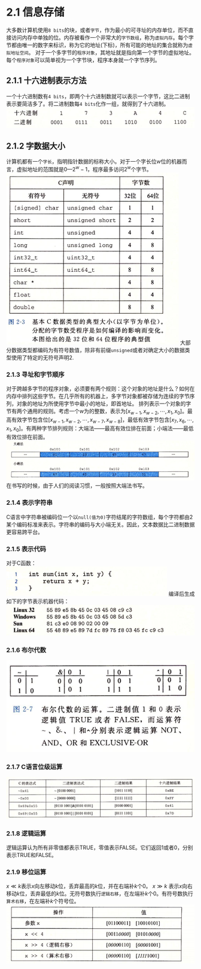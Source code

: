 # 2.1 信息存储
大多数计算机使用`8 bits`的块，或者`字节`，作为最小的可寻址的内存单位，而不直接访问内存中单独的位。内存被看作一个非常大的`字节数组`，称为`虚拟内存`。每个字节都由唯一的数字来标识，称为它的地址(下标)，所有可能的地址的集合就称为`虚拟地址空间`。
对于一个多字节的`程序对象`，其地址就是指向第一个字节的虚拟地址。每个`程序对象`可以简单视为一个字节块，程序本身就一个字节序列。
## 2.1.1 十六进制表示方法
一个十六进制数有`4 bits`，即两个十六进制数就可以表示一个字节，这比二进制表示要简洁多了。将二进制数每`4 bits`化作一组，就得到了十六进制。
![](pic/2.1%20信息存储/二进制转十六进制.png)

## 2.1.2 字数据大小
计算机都有一个`字长`，指明指针数据的标称大小。对于一个字长位$w$位的机器而言，虚拟地址的范围就是$0—2^w - 1$，程序最多访问$2^w$个字节。
![](pic/2.1%20信息存储/C数据类型受字长影响.png)
大部分数据类型都编码为有符号数值，除非有前缀`unsigned`或者对确定大小的数据类型使用了特定的无符号声明2.

### 2.1.3 寻址和字节顺序
对于跨越多字节的程序对象，必须要有两个规则：这个对象的地址是什么？如何在内存中排列这些字节。在几乎所有的机器上，多字节对象都被存储为连续的字节序列，对象的地址为所使用字节中最小的地址，即首地址。
排列表示一个对象的字节有两个通用的规则。考虑一个$w$为的整数，表示为$[x_{w-1}, x_{w-2}, \cdots, x_1, x_0]$。最高有效字节包含位$[x_{w-1}, x_{w-2}, \cdots, x_{w-7}, x_{w-8}]$，最低有效字节包含$[x_7, x_6, \cdots, x_1, x_0]$。有两种字节排列规则：大端法——最高有效位排在前面；小端法——最低有效位排在前面。
![](pic/2.1%20信息存储/大小端字节排列.png)
在书写的时候，由于人们的阅读习惯，一般按照大端法书写。

### 2.1.4 表示字符串
C语言中字符串被编码位一个以`null(值为0)`字符结尾的字符数组，每个字符都由2某个编码标准来表示。字符串的编码与大小端无关。因此，文本数据比二进制数据更容易跨平台。

### 2.1.5 表示代码
对于C函数：
![](pic/2.1%20信息存储/sum函数.png)
编译后生成如下的字节表示机器代码：
![](pic/2.1%20信息存储/机器码.png)

### 2.1.6 布尔代数
![](pic/2.1%20信息存储/bool代数.png)

### 2.1.7 C语言位级运算
![](pic/2.1%20信息存储/位级运算.png)

### 2.1.8 逻辑运算
逻辑运算认为所有非零值都表示TRUE，零值表示FALSE。它们返回1或者0，分别表示TRUE和FALSE。

### 2.1.9 移位运算
$x \ll k$表示$x$向左移动$k$位，丢弃最高的$k$位，并在右端补$k$个0。
$x \gg k$ 表示$x$向右移动$k$位，丢弃最低的$k$位。无符号数执行`逻辑右移`，在左端补$k$个0。有符号数执行`算术右移`，在左端补$k$个符号位。
![](pic/2.1%20信息存储/移位操作.png)

